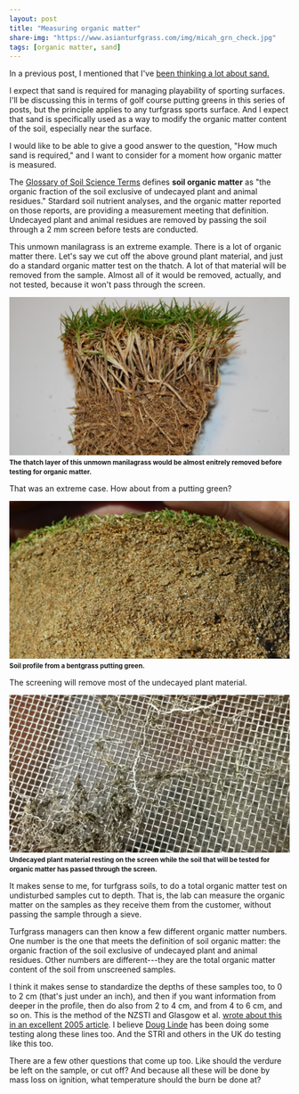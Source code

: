 ```yaml
---
layout: post
title: "Measuring organic matter"
share-img: "https://www.asianturfgrass.com/img/micah_grn_check.jpg"
tags: [organic matter, sand]
---
```


In a previous post, I mentioned that I've [been thinking a lot about sand.](https://www.asianturfgrass.com/2019-06-09-thinking-about-sand/)

I expect that sand is required for managing playability of sporting surfaces. I'll be discussing this in terms of golf course putting greens in this series of posts, but the principle applies to any turfgrass sports surface. And I expect that sand is specifically used as a way to modify the organic matter content of the soil, especially near the surface.

I would like to be able to give a good answer to the question, "How much sand is required," and I want to consider for a moment how organic matter is measured.

The [Glossary of Soil Science Terms](https://www.soils.org/publications/soils-glossary) defines **soil organic matter** as "the organic fraction of the soil exclusive of undecayed plant and animal residues." Stardard soil nutrient analyses, and the organic matter reported on those reports, are providing a measurement meeting that definition. Undecayed plant and animal residues are removed by passing the soil through a 2 mm screen before tests are conducted.

This unmown manilagrass is an extreme example. There is a lot of organic matter there. Let's say we cut off the above ground plant material, and just do a standard organic matter test on the thatch. A lot of that material will be removed from the sample. Almost all of it would be removed, actually, and not tested, because it won't pass through the screen.

![grass with a lot of undecayed organic matter](/img/wana_om.jpg)
<small><strong>The thatch layer of this unmown manilagrass would be almost enitrely removed before testing for organic matter. </strong></small>

That was an extreme case. How about from a putting green?

![a soil profile](/img/sand_profile_om.jpg)
<small><strong>Soil profile from a bentgrass putting green.</strong></small>

The screening will remove most of the undecayed plant material.

![organic matter screened from a soil sample](/img/screen_om.jpg)
<small><strong>Undecayed plant material resting on the screen while the soil that will be tested for organic matter has passed through the screen. </strong></small>

It makes sense to me, for turfgrass soils, to do a total organic matter test on undisturbed samples cut to depth. That is, the lab can measure the organic matter on the samples as they receive them from the customer, without passing the sample through a sieve.

Turfgrass managers can then know a few different organic matter numbers. One number is the one that meets the definition of soil organic matter: the organic fraction of the soil exclusive of undecayed plant and animal residues. Other numbers are different---they are the total organic matter content of the soil from unscreened samples.

I think it makes sense to standardize the depths of these samples too, to 0 to 2 cm (that's just under an inch), and then if you want information from deeper in the profile, then do also from 2 to 4 cm, and from 4 to 6 cm, and so on. This is the method of the NZSTI and Glasgow et al. [wrote about this in an excellent 2005 article](http://tic.msu.edu/tgif/flink?recno=106346). I believe [Doug Linde](https://www.delval.edu/academics/faculty-directory/douglas-linde) has been doing some testing along these lines too. And the STRI and others in the UK do testing like this too. 

There are a few other questions that come up too. Like should the verdure be left on the sample, or cut off? And because all these will be done by mass loss on ignition, what temperature should the burn be done at?



